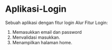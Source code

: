 # Aplikasi-Login
Sebuah aplikasi dengan fitur login
Alur Fitur Login:
1. Memasukkan email dan password
2. Menvalidasi masukkan.
3.  Menampilkan halaman home.
